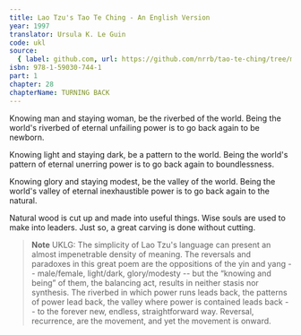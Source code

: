 ```yaml
---
title: Lao Tzu's Tao Te Ching - An English Version
year: 1997
translator: Ursula K. Le Guin
code: ukl
source:
  { label: github.com, url: https://github.com/nrrb/tao-te-ching/tree/master }
isbn: 978-1-59030-744-1
part: 1
chapter: 28
chapterName: TURNING BACK
---
```


Knowing man
and staying woman,
be the riverbed of the world.
Being the world's riverbed
of eternal unfailing power
is to go back again to be newborn.

Knowing light
and staying dark,
be a pattern to the world.
Being the world's pattern
of eternal unerring power
is to go back again to boundlessness.

Knowing glory
and staying modest,
be the valley of the world.
Being the world's valley
of eternal inexhaustible power
is to go back again to the natural.

Natural wood is cut up
and made into useful things.
Wise souls are used
to make into leaders.
Just so, a great carving
is done without cutting.

> **Note** UKLG: The simplicity of Lao Tzu's language can present an almost impenetrable density of meaning. The reversals and paradoxes in this great poem are the oppositions of the yin and yang -- male/female, light/dark, glory/modesty -- but the “knowing and being” of them, the balancing act, results in neither stasis nor synthesis. The riverbed in which power runs leads back, the patterns of power lead back, the valley where power is contained leads back -- to the forever new, endless, straightforward way. Reversal, recurrence, are the movement, and yet the movement is onward.
